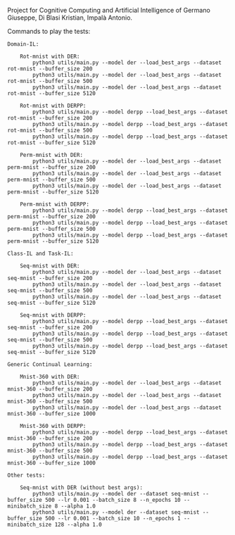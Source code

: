 Project for Cognitive Computing and Artificial Intelligence of Germano Giuseppe, Di Blasi Kristian, Impalà Antonio. 

Commands to play the tests:

	Domain-IL:

		Rot-mnist with DER:
			python3 utils/main.py --model der --load_best_args --dataset rot-mnist --buffer_size 200
			python3 utils/main.py --model der --load_best_args --dataset rot-mnist --buffer_size 500
			python3 utils/main.py --model der --load_best_args --dataset rot-mnist --buffer_size 5120

		Rot-mnist with DERPP:
			python3 utils/main.py --model derpp --load_best_args --dataset rot-mnist --buffer_size 200
			python3 utils/main.py --model derpp --load_best_args --dataset rot-mnist --buffer_size 500
			python3 utils/main.py --model derpp --load_best_args --dataset rot-mnist --buffer_size 5120

		Perm-mnist with DER:
			python3 utils/main.py --model der --load_best_args --dataset perm-mnist --buffer_size 200
			python3 utils/main.py --model der --load_best_args --dataset perm-mnist --buffer_size 500
			python3 utils/main.py --model der --load_best_args --dataset perm-mnist --buffer_size 5120
	
		Perm-mnist with DERPP:
			python3 utils/main.py --model derpp --load_best_args --dataset perm-mnist --buffer_size 200
			python3 utils/main.py --model derpp --load_best_args --dataset perm-mnist --buffer_size 500
			python3 utils/main.py --model derpp --load_best_args --dataset perm-mnist --buffer_size 5120

	Class-IL and Task-IL:

		Seq-mnist with DER:
			python3 utils/main.py --model der --load_best_args --dataset seq-mnist --buffer_size 200
			python3 utils/main.py --model der --load_best_args --dataset seq-mnist --buffer_size 500
			python3 utils/main.py --model der --load_best_args --dataset seq-mnist --buffer_size 5120
		
		Seq-mnist with DERPP:
			python3 utils/main.py --model derpp --load_best_args --dataset seq-mnist --buffer_size 200
			python3 utils/main.py --model derpp --load_best_args --dataset seq-mnist --buffer_size 500
			python3 utils/main.py --model derpp --load_best_args --dataset seq-mnist --buffer_size 5120

	Generic Continual Learning:

		Mnist-360 with DER:
			python3 utils/main.py --model der --load_best_args --dataset mnist-360 --buffer_size 200
			python3 utils/main.py --model der --load_best_args --dataset mnist-360 --buffer_size 500
			python3 utils/main.py --model der --load_best_args --dataset mnist-360 --buffer_size 1000

		Mnist-360 with DERPP:
			python3 utils/main.py --model derpp --load_best_args --dataset mnist-360 --buffer_size 200
			python3 utils/main.py --model derpp --load_best_args --dataset mnist-360 --buffer_size 500
			python3 utils/main.py --model derpp --load_best_args --dataset mnist-360 --buffer_size 1000

	Other tests:
	
		Seq-mnist with DER (without best args):
			python3 utils/main.py --model der --dataset seq-mnist --buffer_size 500 --lr 0.001 --batch_size 8 --n_epochs 10 --minibatch_size 8 --alpha 1.0
			python3 utils/main.py --model der --dataset seq-mnist --buffer_size 500 --lr 0.001 --batch_size 10 --n_epochs 1 --minibatch_size 128 --alpha 1.0
